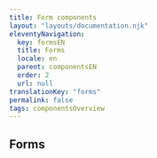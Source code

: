 ```yaml
---
title: Form components 
layout: "layouts/documentation.njk"
eleventyNavigation:
  key: formsEN
  title: Forms
  locale: en
  parent: componentsEN
  order: 2
  url: null
translationKey: "forms"
permalink: false
tags: componentsOverview
---
```


## Forms